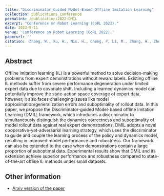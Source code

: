 ```yaml
---
title: "Discriminator-Guided Model-Based Offline Imitation Learning"
collection: publications_conference
permalink: /publication/2022-DMIL
excerpt: "Conference on Robot Learning (CoRL 2022)."
date: 2022-9-11
venue: 'Conference on Robot Learning (CoRL 2022).'
paperurl: ''
citation: 'Zhang, W., Xu, H., Niu, H., Cheng, P, Li, M., Zhang, H., Zhou G., <b>Zhan, X.</b>. Discriminator-Guided Model-Based Offline Imitation Learning. In <i>Conference on Robot Learning (CoRL 2022)</i>.'
---
```


Abstract
---

Offline imitation learning (IL) is a powerful method to solve decision-making problems from expert demonstrations without reward labels. Existing offline IL methods suffer from severe performance degeneration under limited expert data due to covariate shift. Including a learned dynamics model can potentially improve the state-action space coverage of expert data, however, it also faces challenging issues like model approximation/generalization errors and suboptimality of rollout data. In this paper, we propose the Discriminator-guided Model-based offline Imitation Learning (DMIL) framework, which introduces a discriminator to simultaneously distinguish the dynamics correctness and suboptimality of model rollout data against real expert demonstrations. DMIL adopts a novel cooperative-yet-adversarial learning strategy, which uses the discriminator to guide and couple the learning process of the policy and dynamics model, resulting in improved model performance and robustness. Our framework can also be extended to the case when demonstrations contain a large proportion of suboptimal data. Experimental results show that DMIL and its extension achieve superior performance and robustness compared to state-of-the-art offline IL methods under small datasets.

Other information
---
* [Arxiv version of the paper](https://arxiv.org/abs/2207.00244)